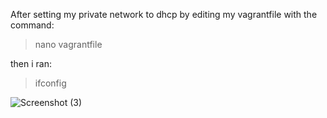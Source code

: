 After setting my private network to dhcp by editing my vagrantfile with the command:

>nano vagrantfile

then i ran:

>ifconfig

![Screenshot (3)](https://user-images.githubusercontent.com/109033746/195026255-e4ccae10-5012-4fce-bc58-2c57cad88b2c.png)

